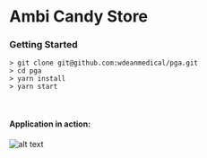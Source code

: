 # Ambi Candy Store

### Getting Started

```
> git clone git@github.com:wdeanmedical/pga.git
> cd pga
> yarn install
> yarn start
```

<br>

#### Application in action:

![alt text](http://g.recordit.co/toKjqcMvhu.gif "Application in action")
